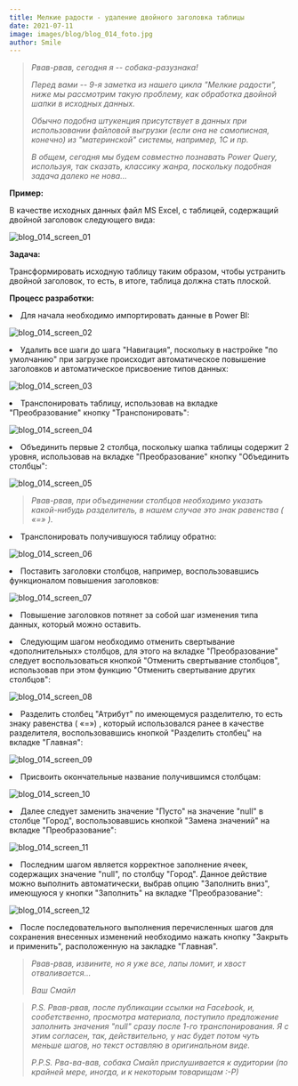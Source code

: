 ```yaml
---
title: Мелкие радости - удаление двойного заголовка таблицы
date: 2021-07-11
image: images/blog/blog_014_foto.jpg
author: Smile
---
```


> *Рвав-рвав, сегодня я -- собака-разузнака!*
>
> *Перед вами -- 9-я заметка из нашего цикла "Мелкие радости", ниже мы рассмотрим такую проблему, как обработка двойной шапки в исходных данных.*
>
> *Обычно подобна штукенция присутствует в данных при использовании файловой выгрузки (если она не самописная, конечно) из "материнской" системы, например, 1С и пр.*
>
> *В общем, сегодня мы будем совместно познавать Power Query, используя, так сказать, классику жанра, поскольку подобная задача далеко не нова…*


**Пример:**

В качестве исходных данных файл MS Excel, с таблицей, содержащий двойной заголовок следующего вида:

![blog_014_screen_01](https://kkadikin.ru/images/blog/blog_014_screen_01.jpg)


**Задача:**

Трансформировать исходную таблицу таким образом, чтобы устранить двойной заголовок, то есть, в итоге, таблица должна стать плоской.


**Процесс разработки:**

**<li>** Для начала необходимо импортировать данные в Power BI:

![blog_014_screen_02](https://kkadikin.ru/images/blog/blog_014_screen_02.jpg)

**<li>** Удалить все шаги до шага "Навигация", поскольку в настройке "по умолчанию" при загрузке происходит автоматическое повышение заголовков и автоматическое присвоение типов данных:

![blog_014_screen_03](https://kkadikin.ru/images/blog/blog_014_screen_03.jpg)

**<li>** Транспонировать таблицу, использовав на вкладке "Преобразование" кнопку "Транспонировать":

![blog_014_screen_04](https://kkadikin.ru/images/blog/blog_014_screen_04.jpg)

**<li>** Объединить первые 2 столбца, поскольку шапка таблицы содержит 2 уровня, использовав на вкладке "Преобразование" кнопку "Объединить столбцы":

![blog_014_screen_05](https://kkadikin.ru/images/blog/blog_014_screen_05.jpg)

> *Рвав-рвав, при объединении столбцов необходимо указать какой-нибудь разделитель, в нашем случае это знак равенства ( «=» ).*

**<li>** Транспонировать получившуюся таблицу обратно:

![blog_014_screen_06](https://kkadikin.ru/images/blog/blog_014_screen_06.jpg)

**<li>** Поставить заголовки столбцов, например, воспользовавшись функционалом повышения заголовков:

![blog_014_screen_07](https://kkadikin.ru/images/blog/blog_014_screen_07.jpg)

**<li>** Повышение заголовков потянет за собой шаг изменения типа данных, который можно оставить.

**<li>** Следующим шагом необходимо отменить свертывание «дополнительных» столбцов, для этого на   вкладке "Преобразование" следует воспользоваться кнопкой "Отменить свертывание столбцов", использовав при этом функцию "Отменить свертывание других столбцов":

![blog_014_screen_08](https://kkadikin.ru/images/blog/blog_014_screen_08.jpg)

**<li>** Разделить столбец "Атрибут" по имеющемуся разделителю, то есть знаку равенства ( «=») , который использовался ранее в качестве разделителя, воспользовавшись кнопкой "Разделить столбец" на вкладке "Главная":

![blog_014_screen_09](https://kkadikin.ru/images/blog/blog_014_screen_09.jpg)

**<li>** Присвоить окончательные название получившимся столбцам:

![blog_014_screen_10](https://kkadikin.ru/images/blog/blog_014_screen_10.jpg)

**<li>** Далее следует заменить значение "Пусто" на значение "null" в столбце "Город", воспользовавшись кнопкой "Замена значений" на вкладке "Преобразование":

![blog_014_screen_11](https://kkadikin.ru/images/blog/blog_014_screen_11.jpg)

**<li>** Последним шагом является корректное заполнение ячеек, содержащих значение "null", по столбцу "Город". Данное действие можно выполнить автоматически, выбрав опцию "Заполнить вниз", имеющуюся у кнопки "Заполнить" на вкладке "Преобразование":

![blog_014_screen_12](https://kkadikin.ru/images/blog/blog_014_screen_12.jpg)

**<li>** После последовательного выполнения перечисленных шагов для сохранения внесенных изменений необходимо нажать кнопку "Закрыть и применить", расположенную на закладке "Главная".

> *Рвав-рвав, извините, но я уже все, лапы ломит, и хвост отваливается…*
>
> *Ваш Смайл*

> *P.S. Рвав-рвав, после публикации ссылки на Facebook, и, сообетственно, просмотра материала, поступило предложение заполнить значения "null" сразу после 1-го транспонирования. Я с этим согласен, так, действительно, у нас будет потом чуть меньше шагов, но текст оставляю в оригинальном виде.*
>
> *P.P.S. Рва-ва-вав, собака Смайл прислушивается к аудитории (по крайней мере, иногда, и к некоторым товарищам :-Р)*